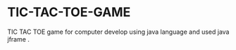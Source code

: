 # TIC-TAC-TOE-GAME
TIC TAC TOE game for computer develop using java language and used java jframe .
